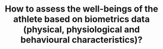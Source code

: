 ---
id: question-004
title: How to assess the well-beings of the athlete based on biometrics data
  (physical, physiological and behavioural characteristics)?
theme: sports medicine
theme-sub-category: wellness and training load monitoring
application: mental health and psychology
task-solver-1: analyse injury and rehabilitation patterns
data-question-type: descriptive
categorical-ordinal: categorical_ordinal
continuous-count: |
  continuous_count
data-method-1: clustering
data-method-2: classification
data-expertise-required-1: medical signal processing
data-expertise-required-2: clustering
data-expertise-required-3: classification
data-expertise-required-4: psychology and mental health
datasets-description: individual athlete longitudinal dataset with biometrics
  data and subjective well-being
expert-1: Richi Nayak
expert-2: Divya Mehta
reference: https://www.frontiersin.org/articles/10.3389/fnhum.2018.00221/full
---